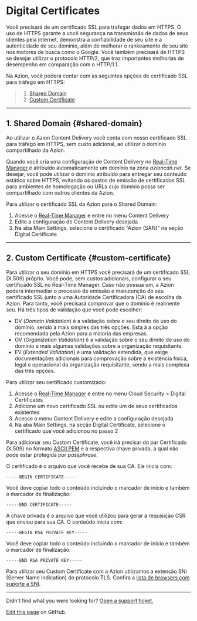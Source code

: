 # Digital **Certificates**

Você precisará de um certificado SSL para trafegar dados em HTTPS. O uso de HTTPS garante a você segurança na transmissão de dados de seus clientes pela internet, demonstra a confiabilidade de seu site e a autenticidade de seu domínio, além de melhorar o rankeamento de seu site nos motores de busca como o Google. Você também precisará de HTTPS se desejar utilizar o protocolo HTTP/2, que traz importantes melhorias de desempenho em comparação com o HTTP/1.1.

Na Azion, você poderá contar com as seguintes opções de certificado SSL para tráfego em HTTPS:

> 1. [Shared Domain](#shared-domain)
> 2. [Custom Certificate](#custom-certificate)

---

## 1. Shared Domain {#shared-domain}

Ao utilizar o Azion Content Delivery você conta com nosso certificado SSL para tráfego em HTTPS, sem custo adicional, ao utilizar o domínio compartilhado da Azion.

Quando você cria uma configuração de Content Delivery no [Real-Time Manager](https://manager.azion.com/) é atribuído automaticamente um domínio na zona _azioncdn.net_. Se desejar, você pode utilizar o domínio atribuído para entregar seu conteúdo estático sobre HTTPS, evitando os custos de emissão de certificados SSL para ambientes de homologação ou URLs cujo domínio possa ser compartilhado com outros clientes da Azion.

Para utilizar o certificado SSL da Azion para o Shared Domain:

1.  Acesse o [Real-Time Manager](https://manager.azion.com/) e entre no menu Content Delivery
2.  Edite a configuração de Content Delivery desejada
3.  Na aba Main Settings, selecione o certificado “Azion (SAN)” na seção Digital Certificate

---

## 2. Custom Certificate {#custom-certificate}

Para utilizar o seu domínio em HTTPS você precisará de um certificado SSL (X.509) próprio. Você pode, sem custos adicionais, configurar o seu certificado SSL no Real-Time Manager. Caso não possua um, a Azion poderá intermediar o processo de emissão e manutenção do seu certificado SSL junto a uma Autoridade Certificadora (CA) de escolha da Azion. Para tanto, você precisará comprovar que o domínio é realmente seu. Há três tipos de validação que você pode escolher:

- DV (_Domain Validation_) é a validação sobre o seu direito de uso do domínio, sendo a mais simples das três opções. Esta á a opção recomendada pela Azion para a maioria das empresas.
- OV (_Organization Validation_) é a validação sobre o seu direito de uso do domínio e mais algumas validações sobre a organização requisitante.
- EV (_Extended Validation_) é uma validação estendida, que exige documentações adicionais para comprovação sobre a existência física, legal e operacional da organização requisitante, sendo a mais complexa das três opções.

Para utilizar seu certificado customizado:

1.  Acesse o [Real-Time Manager](https://manager.azion.com/) e entre no menu Cloud Security > Digital Certificates
2.  Adicione um novo certificado SSL ou edite um de seus certificados existentes
3.  Acesse o menu Content Delivery e edite a configuração desejada
4.  Na aba Main Settings, na seção Digital Certificate, selecione o certificado que você adicionou no passo 2

Para adicionar seu Custom Certificate, você irá precisar do par Certificado (X.509) no formato [ASCII PEM](https://www.google.com.br/search?q=Como+converter+um+certificado+PFX+para+PEM&cad=h) e a respectiva chave privada, a qual não pode estar protegida por _passphrase_.

O certificado é o arquivo que você recebe de sua CA. Ele inicia com:

~~~
-----BEGIN CERTIFICATE-----
~~~

Você deve copiar todo o conteúdo incluindo o marcador de início e também o marcador de finalização:

~~~
-----END CERTIFICATE-----
~~~

A chave privada é o arquivo que você utilizou para gerar a requisição CSR que enviou para sua CA. O conteúdo inicia com:

~~~
-----BEGIN RSA PRIVATE KEY-----
~~~

Você deve copiar todo o conteúdo incluindo o marcador de início e também o marcador de finalização:

~~~
-----END RSA PRIVATE KEY-----
~~~

Para utilizar seu Custom Certificate com a Azion utilizamos a extensão SNI (Server Name Indication) do protocolo TLS. Confira a [lista de browsers com suporte a SNI](https://caniuse.com/#feat=sni).

---

Didn't find what you were looking for? [Open a support ticket.](https://tickets.azion.com/)

[Edit this page](https://github.com/aziontech/docs_en/edit/master/edge-application/digital-certificates/index.md) on GitHub.
